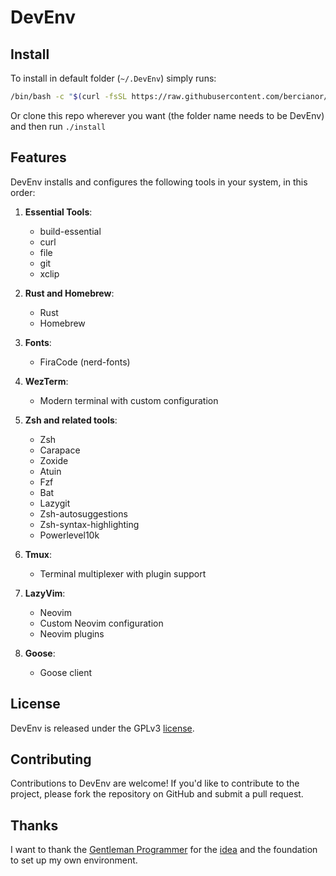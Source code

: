 # DevEnv

## Install

To install in default folder (`~/.DevEnv`) simply runs:

```bash
/bin/bash -c "$(curl -fsSL https://raw.githubusercontent.com/bercianor/DevEnv/refs/heads/master/install)"
```

Or clone this repo wherever you want (the folder name needs to be DevEnv)
and then run `./install`

## Features

DevEnv installs and configures the following tools in your system, in this order:

1. **Essential Tools**:

   - build-essential
   - curl
   - file
   - git
   - xclip

2. **Rust and Homebrew**:

   - Rust
   - Homebrew

3. **Fonts**:

   - FiraCode (nerd-fonts)

4. **WezTerm**:

   - Modern terminal with custom configuration

5. **Zsh and related tools**:

   - Zsh
   - Carapace
   - Zoxide
   - Atuin
   - Fzf
   - Bat
   - Lazygit
   - Zsh-autosuggestions
   - Zsh-syntax-highlighting
   - Powerlevel10k

6. **Tmux**:

   - Terminal multiplexer with plugin support

7. **LazyVim**:

   - Neovim
   - Custom Neovim configuration
   - Neovim plugins

8. **Goose**:
   - Goose client

## License

DevEnv is released under the GPLv3 [license](LICENSE).

## Contributing

Contributions to DevEnv are welcome! If you'd like to contribute to the project,
please fork the repository on GitHub and submit a pull request.

## Thanks

I want to thank the [Gentleman Programmer](https://github.com/Gentleman-Programming) for the [idea](https://github.com/Gentleman-Programming/Gentleman.Dots) and the foundation to set up my own environment.
